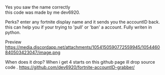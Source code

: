 Yes you saw the name correctly  
this code was made by me dev6920.

Perks?
enter any fortnite display name and it sends you the accountID back.
this can help you if your trying to 'pull' or 'ban' a account.
Fully writen in python.

Preview
https://media.discordapp.net/attachments/1054150590772559945/1054460840503423047/image.png

When does it drop?
When  i get 4 starts on this github page ill drop source code .
https://github.com/dev6920/fortnite-accountID-grabber/
